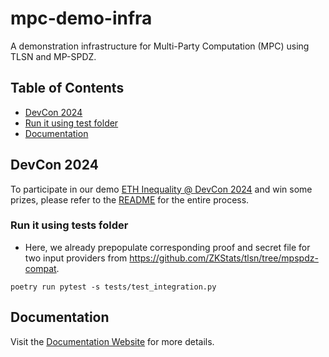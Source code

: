 # mpc-demo-infra

A demonstration infrastructure for Multi-Party Computation (MPC) using TLSN and MP-SPDZ.

## Table of Contents
- [DevCon 2024](#devcon-2024)
- [Run it using test folder](#run-it-using-tests-folder)
- [Documentation](#documentation)


## DevCon 2024

To participate in our demo [ETH Inequality @ DevCon 2024](https://demo.mpcstats.org/) and win some prizes, please refer to the [README](mpc_demo_infra/client_cli/docker/README.md) for the entire process.

### Run it using tests folder
- Here, we already prepopulate corresponding proof and secret file for two input providers from https://github.com/ZKStats/tlsn/tree/mpspdz-compat.

```
poetry run pytest -s tests/test_integration.py
```

## Documentation 
Visit the [Documentation Website](https://docs.mpcstats.org/) for more details.
 
